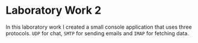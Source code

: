 # Laboratory Work 2
In this laboratory work I created a small console application that uses three protocols. ```UDP``` for chat, ```SMTP``` for sending emails and ```IMAP``` for fetching data.